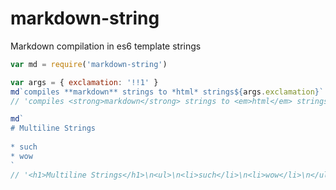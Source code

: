 # markdown-string
Markdown compilation in es6 template strings

```js
var md = require('markdown-string')

var args = { exclamation: '!!1' }
md`compiles **markdown** strings to *html* strings${args.exclamation}`
// 'compiles <strong>markdown</strong> strings to <em>html</em> strings!!1'

md`
# Multiline Strings
    
* such
* wow
`
// '<h1>Multiline Strings</h1>\n<ul>\n<li>such</li>\n<li>wow</li>\n</ul>\n'
```
